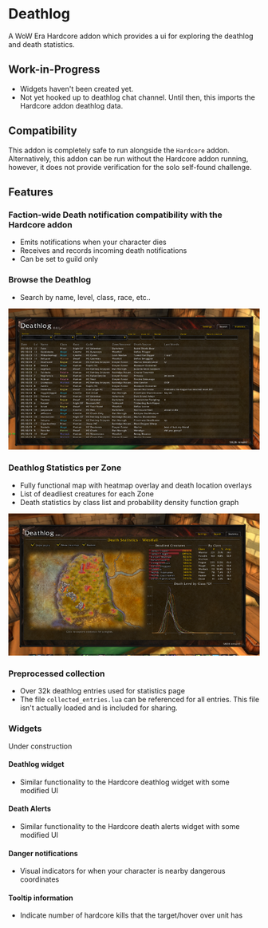 # Deathlog

A WoW Era Hardcore addon which provides a ui for exploring the deathlog and death statistics.

## Work-in-Progress
* Widgets haven't been created yet.
* Not yet hooked up to deathlog chat channel.  Until then, this imports the Hardcore addon deathlog data.

## Compatibility

This addon is completely safe to run alongside the `Hardcore` addon.  Alternatively, this addon can be run without the Hardcore addon running, however, it does not provide verification for the solo self-found challenge.

## Features

### Faction-wide Death notification compatibility with the Hardcore addon
* Emits notifications when your character dies
* Receives and records incoming death notifications
* Can be set to guild only

### Browse the Deathlog
* Search by name, level, class, race, etc..

![Deathlog](deathlog_deathlog.png)

### Deathlog Statistics per Zone

* Fully functional map with heatmap overlay and death location overlays
* List of deadliest creatures for each Zone
* Death statistics by class list and probability density function graph

![Westfall death statistics](statistics_westfall.png)

### Preprocessed collection

* Over 32k deathlog entries used for statistics page
* The file `collected_entries.lua` can be referenced for all entries.  This file isn't actually loaded and is included for sharing.

### Widgets
Under construction

#### Deathlog widget

* Similar functionality to the Hardcore deathlog widget with some modified UI

#### Death Alerts

* Similar functionality to the Hardcore death alerts widget with some modified UI

#### Danger notifications

* Visual indicators for when your character is nearby dangerous coordinates

#### Tooltip information

* Indicate number of hardcore kills that the target/hover over unit has
